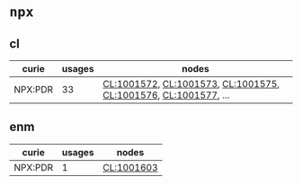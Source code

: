 # `npx`

## cl

| curie   |   usages | nodes                                                                                                                                                                                                                                                                                            |
|---------|----------|--------------------------------------------------------------------------------------------------------------------------------------------------------------------------------------------------------------------------------------------------------------------------------------------------|
| NPX:PDR |       33 | [CL:1001572](http://purl.obolibrary.org/obo/CL_1001572), [CL:1001573](http://purl.obolibrary.org/obo/CL_1001573), [CL:1001575](http://purl.obolibrary.org/obo/CL_1001575), [CL:1001576](http://purl.obolibrary.org/obo/CL_1001576), [CL:1001577](http://purl.obolibrary.org/obo/CL_1001577), ... |

## enm

| curie   |   usages | nodes                                                   |
|---------|----------|---------------------------------------------------------|
| NPX:PDR |        1 | [CL:1001603](http://purl.obolibrary.org/obo/CL_1001603) |

